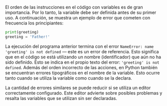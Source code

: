 
El orden de las instrucciones en el código con variables es de gran importancia. Por lo tanto, la variable debe ser definida antes de su primer uso. A continuación, se muestra un ejemplo de error que cometen con frecuencia los principiantes:

```python
print(greeting)
greeting = 'Father!'
```

La ejecución del programa anterior termina con el error `NameError: name 'greeting' is not defined` — este es un error de referencia. Esto significa que en el código se está utilizando un nombre (identificador) que aún no ha sido definido. Esto se indica en el propio texto del error: `'greeting' is not defined`. Además del orden incorrecto de las acciones, en Python también se encuentran errores tipográficos en el nombre de la variable. Esto ocurre tanto cuando se utiliza la variable como cuando se la declara.

La cantidad de errores similares se puede reducir si se utiliza un editor correctamente configurado. Este editor advierte sobre posibles problemas y resalta las variables que se utilizan sin ser declaradas.
